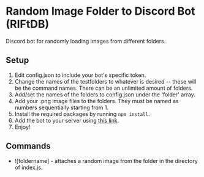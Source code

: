 # Random Image Folder to Discord Bot (RIFtDB)
Discord bot for randomly loading images from different folders.

## Setup
1. Edit config.json to include your bot's specific token.
2. Change the names of the testfolders to whatever is desired -- these will be the command names. 
  There can be an unlimited amount of folders. 
3. Add/set the names of the folders to config.json under the 'folder' array.
4. Add your .png image files to the folders. They must be named as numbers sequentially starting from 1.
5. Install the required packages by running `npm install`.
6. Add the bot to your server using [this link](https://discordapi.com/permissions.html).
5. Enjoy!

## Commands
- ![foldername] - attaches a random image from the folder in the directory of index.js.
